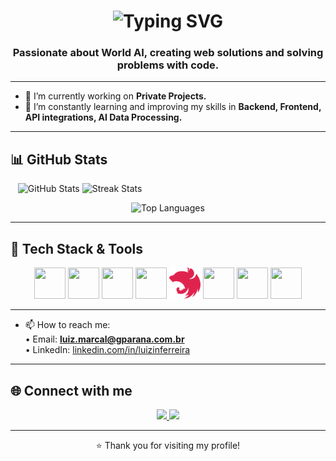 <h1 align="center">
  <img src="https://readme-typing-svg.demolab.com?font=Fira+Code&size=28&pause=1000&center=true&vCenter=true&width=500&height=60&lines=Hi%2C+my+name+is+Luiz+Eduardo;I'm+a+Full+Stack+Developer" alt="Typing SVG" />
</h1>

<h3 align="center">Passionate about World AI, creating web solutions and solving problems with code.</h3>

---

- 🔭 I’m currently working on **Private Projects.** 
- 🌱 I’m constantly learning and improving my skills in **Backend, Frontend, API integrations, AI Data Processing.**  

---

## 📊 GitHub Stats

<p align="center">
  
  &nbsp;&nbsp;
  <img src="https://github-readme-stats.vercel.app/api?username=luizinferreira&show_icons=true&theme=tokyonight&include_all_commits=true&count_private=true" alt="GitHub Stats"/>
  <img src="https://github-readme-streak-stats.herokuapp.com/?user=luizinferreira&theme=tokyonight" alt="Streak Stats"/>
</p>

<p align="center">
  <img src="https://github-readme-stats.vercel.app/api/top-langs/?username=luizinferreira&layout=compact&theme=tokyonight" alt="Top Languages"/>
  
</p>

---
## 🚀 Tech Stack & Tools

<p align="center">
  <img src="https://cdn.jsdelivr.net/gh/devicons/devicon/icons/php/php-original.svg" width="50" height="50"/>
  <img src="https://cdn.jsdelivr.net/gh/devicons/devicon/icons/html5/html5-original.svg" width="50" height="50"/>
  <img src="https://cdn.jsdelivr.net/gh/devicons/devicon/icons/javascript/javascript-original.svg" width="50" height="50"/>
  <img src="https://cdn.jsdelivr.net/gh/devicons/devicon/icons/css3/css3-original.svg" width="50" height="50"/>
  <img src="https://raw.githubusercontent.com/devicons/devicon/6910f0503efdd315c8f9b858234310c06e04d9c0/icons/nestjs/nestjs-original.svg" width="50" height="50"/>
  <img src="https://cdn.jsdelivr.net/gh/devicons/devicon/icons/nextjs/nextjs-original.svg" width="50" height="50"/>
  <img src="https://cdn.jsdelivr.net/gh/devicons/devicon/icons/mysql/mysql-original.svg" width="50" height="50"/>
  <img src="https://cdn.jsdelivr.net/gh/devicons/devicon/icons/apache/apache-original.svg" width="50" height="50"/>
</p>

---
- 📫 How to reach me:  
   • Email: **luiz.marcal@gparana.com.br**  
   • LinkedIn: [linkedin.com/in/luizinferreira](https://www.linkedin.com/in/luizeduardomarcal/)  

---
## 🌐 Connect with me

<p align="center">
  <a href="https://linkedin.com/in/luizinferreira" target="_blank">
    <img src="https://img.shields.io/badge/-LinkedIn-%230077B5?style=for-the-badge&logo=linkedin&logoColor=white"/>
  </a>
  <a href="mailto:youremail@gmail.com">
    <img src="https://img.shields.io/badge/-Email-%23333?style=for-the-badge&logo=gmail&logoColor=white"/>
  </a>
</p>

---

<p align="center">⭐️ Thank you for visiting my profile!</p>
